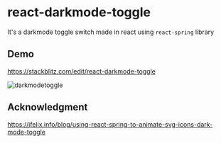 # react-darkmode-toggle
 It's a darkmode toggle switch made in react using `react-spring` library

## Demo
 https://stackblitz.com/edit/react-darkmode-toggle
 <br>

![darkmodetoggle](https://user-images.githubusercontent.com/67546884/111118403-c1e82980-858e-11eb-89f8-301c5d948625.gif)

## Acknowledgment
https://jfelix.info/blog/using-react-spring-to-animate-svg-icons-dark-mode-toggle
